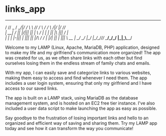 # links_app

 _____ ____  _      _  _    ___  _   _     _  _      _  __ ____ 
/    //  _ \/ \__/|/ \/ \   \  \//  / \   / \/ \  /|/ |/ // ___\
|  __\| / \|| |\/||| || |    \  /   | |   | || |\ |||   / |    \
| |   | |-||| |  ||| || |_/\ / /    | |_/\| || | \|||   \ \___ |
\_/   \_/ \|\_/  \|\_/\____//_/     \____/\_/\_/  \|\_|\_\\____/
                                                                


Welcome to my LAMP (Linux, Apache, MariaDB, PHP) application, designed to make my life and my girlfriend's communication more organized! The app was created for us, as we often share links with each other but find ourselves losing them in the endless stream of family chats and emails.

With my app, I can easily save and categorize links to various websites, making them easy to access and find whenever I need them. The app includes a user login system, ensuring that only my girlfriend and I have access to our saved links.

The app is built on a LAMP stack, using MariaDB as the database management system, and is hosted on an EC2 free tier instance. I've also included a user data script to make launching the app as easy as possible.

Say goodbye to the frustration of losing important links and hello to an organized and efficient way of saving and sharing them. Try my LAMP app today and see how it can transform the way you communicate!

